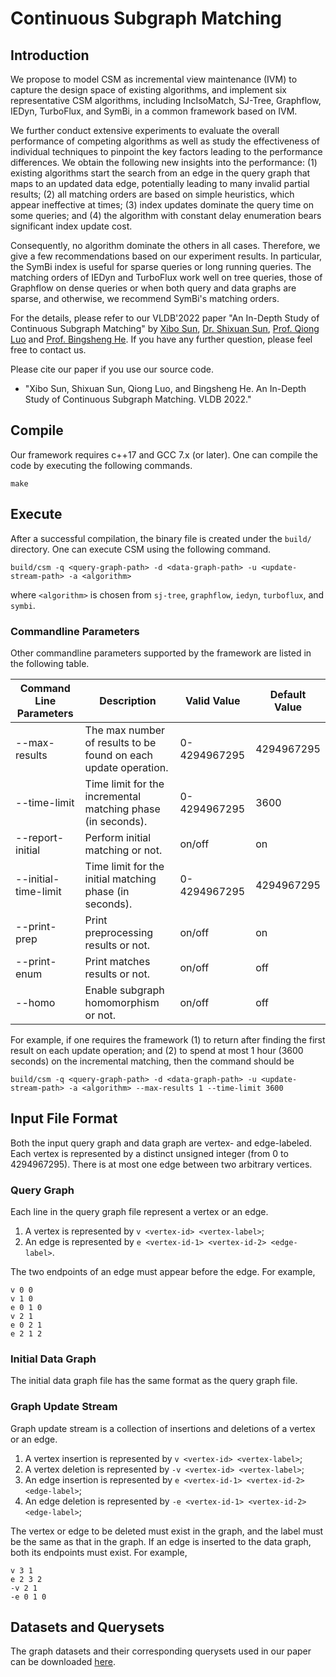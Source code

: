 # Continuous Subgraph Matching
## Introduction

We propose to model CSM as incremental view maintenance (IVM) to capture the design space of existing algorithms, and implement six representative CSM algorithms, including IncIsoMatch, SJ-Tree, Graphflow, IEDyn, TurboFlux, and SymBi, in a common framework based on IVM. 

We further conduct extensive experiments to evaluate the overall performance of competing algorithms as well as study the effectiveness of individual techniques to pinpoint the key factors leading to the performance differences. We obtain the following new insights into the performance: (1) existing algorithms start the search from an edge in the query graph that maps to an updated data edge, potentially leading to many invalid partial results; (2) all matching orders are based on simple heuristics, which appear ineffective at times; (3) index updates dominate the query time on some queries; and (4) the algorithm with constant delay enumeration bears significant index update cost. 

Consequently, no algorithm dominate the others in all cases. Therefore, we give a few recommendations based on our experiment results. In particular, the SymBi index is useful for sparse queries or long running queries. The matching orders of IEDyn and TurboFlux work well on tree queries, those of Graphflow on dense queries or when both query and data graphs are sparse, and otherwise, we recommend SymBi's matching orders. 

For the details, please refer to our VLDB'2022 paper "An In-Depth Study of Continuous Subgraph Matching" by [Xibo Sun](https://github.com/xibosun), [Dr. Shixuan Sun](https://shixuansun.github.io/), [Prof. Qiong Luo](https://cse.hkust.edu.hk/~luo/) and [Prof. Bingsheng He](https://www.comp.nus.edu.sg/~hebs/). If you have any further question, please feel free to contact us.

Please cite our paper if you use our source code.

- "Xibo Sun, Shixuan Sun, Qiong Luo, and Bingsheng He. An In-Depth Study of Continuous Subgraph Matching. VLDB 2022."

## Compile

Our framework requires c++17 and GCC 7.x (or later). One can compile the code by executing the following commands. 

```shell
make
```

## Execute

After a successful compilation, the binary file is created under the `build/` directory. One can execute CSM using the following command.

```shell
build/csm -q <query-graph-path> -d <data-graph-path> -u <update-stream-path> -a <algorithm>
```

where `<algorithm>` is chosen from `sj-tree`, `graphflow`, `iedyn`, `turboflux`, and `symbi`.

### Commandline Parameters

Other commandline parameters supported by the framework are listed in the following table.

| Command Line Parameters | Description                                                     | Valid Value      | Default Value |
|-------------------------|-----------------------------------------------------------------|------------------|---------------|
| --max-results           | The max number of results to be found on each update operation. | 0-4294967295     | 4294967295    |
| --time-limit            | Time limit for the incremental matching phase (in seconds).     | 0-4294967295     | 3600          |
| --report-initial        | Perform initial matching or not.                                | on/off           | on            |
| --initial-time-limit    | Time limit for the initial matching phase (in seconds).         | 0-4294967295     | 4294967295    |
| --print-prep            | Print preprocessing results or not.                             | on/off           | on            |
| --print-enum            | Print matches results or not.                                   | on/off           | off           |
| --homo                  | Enable subgraph homomorphism or not.                            | on/off           | off           |

For example, if one requires the framework (1) to return after finding the first result on each update operation; and (2) to spend at most 1 hour (3600 seconds) on the incremental matching, then the command should be

```shell
build/csm -q <query-graph-path> -d <data-graph-path> -u <update-stream-path> -a <algorithm> --max-results 1 --time-limit 3600
```

## Input File Format
Both the input query graph and data graph are vertex- and edge-labeled. Each vertex is represented by a distinct unsigned integer (from 0 to 4294967295). There is at most one edge between two arbitrary vertices. 

### Query Graph

Each line in the query graph file represent a vertex or an edge.

1. A vertex is represented by `v <vertex-id> <vertex-label>`;
2. An edge is represented by `e <vertex-id-1> <vertex-id-2> <edge-label>`.

The two endpoints of an edge must appear before the edge. For example, 

```
v 0 0
v 1 0
e 0 1 0
v 2 1
e 0 2 1
e 2 1 2
```

### Initial Data Graph

The initial data graph file has the same format as the query graph file.

### Graph Update Stream

Graph update stream is a collection of insertions and deletions of a vertex or an edge.

1. A vertex insertion is represented by `v <vertex-id> <vertex-label>`;
2. A vertex deletion is represented by `-v <vertex-id> <vertex-label>`;
3. An edge insertion is represented by `e <vertex-id-1> <vertex-id-2> <edge-label>`;
4. An edge deletion is represented by `-e <vertex-id-1> <vertex-id-2> <edge-label>`;

The vertex or edge to be deleted must exist in the graph, and the label must be the same as that in the graph. If an edge is inserted to the data graph, both its endpoints must exist. For example,

```
v 3 1
e 2 3 2
-v 2 1
-e 0 1 0
```

## Datasets and Querysets

The graph datasets and their corresponding querysets used in our paper can be downloaded [here](https://hkustconnect-my.sharepoint.com/:f:/g/personal/xsunax_connect_ust_hk/Et-cxVY7l5FCoZoKeDyMzmQBaCBn8ffbPFFQfIFOqGIodA?e=4vT3OI).

